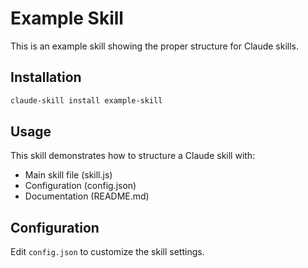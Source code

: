 # Example Skill

This is an example skill showing the proper structure for Claude skills.

## Installation

```bash
claude-skill install example-skill
```

## Usage

This skill demonstrates how to structure a Claude skill with:
- Main skill file (skill.js)
- Configuration (config.json)
- Documentation (README.md)

## Configuration

Edit `config.json` to customize the skill settings.